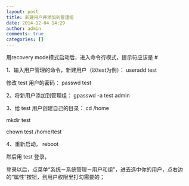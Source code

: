 ```yaml
---
layout: post
title: 新建用户并添加到管理组
date: 2014-12-04 14:29
author: admin
comments: true
categories: []
---
```

用recovery mode模式启动后，进入命令行模式，提示符应该是 #

1、输入用户管理的命令，新建用户（以test为例）：
useradd test

修改 test 用户的密码：
passwd test

2、将新用户添加到管理组：
gpasswd -a test admin

3、给 test 用户创建自己的目录：
cd /home

mkdir test

chown test /home/test

4、重新启动，
reboot

然后用 test 登录，

登录以后，点菜单“系统－系统管理－用户和组”，进去选中你的用户，点右边的“属性”按钮，到用户权限里打勾需要的；
